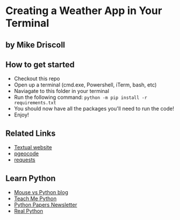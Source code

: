 # Creating a Weather App in Your Terminal

## by Mike Driscoll

## How to get started

- Checkout this repo
- Open up a terminal (cmd.exe, Powershell, iTerm, bash, etc)
- Naviagate to this folder in your terminal
- Run the following command:  `python -m pip install -r requirements.txt`
- You should now have all the packages you'll need to run the code!
- Enjoy!

## Related Links

- [Textual website](https://textual.textualize.io/)
- [pgeocode](https://pypi.org/project/pgeocode/)
- [requests](https://pypi.org/project/requests/)

## Learn Python

- [Mouse vs Python blog](https://www.blog.pythonlibrary.org/)
- [Teach Me Python](https://www.teachmepython.com)
- [Python Papers Newsletter](https://www.pythonpapers.com)
- [Real Python](https://www.realpython.com)
